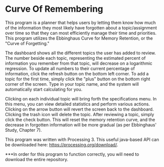 # Curve Of Remembering
This program is a planner that helps users by letting them know how much of the information they most likely have forgotten about a topic/assignment over time so that they can most efficiently manage their time and priorities. This program utilizes the Ebbinghaus Curve for Memory Retention, or the "Curve of Forgetting."

The dashboard shows all the different topics the user has added to review. The number beside each topic, representing the estimated percent of information you remember from that topic, will decrease on a logarithmic regression. To update all numbers to their current percentage of information, click the refresh button on the bottom left corner. To add a topic for the first time, simply click the "plus" button on the bottom right corner of the screen. Type in your topic name, and the system will automatically start calculating for you. 

Clicking on each individual topic will bring forth the specifications menu. In this menu, you can view detailed statistics and perform various actions. Clicking on the arrow button will revert the screen back to the dashboard. Clicking the trash icon will delete the topic. After reviewing a topic, simply click the check button. This will reset the memory retention curve, and the decrease in forgotten information will be more gradual (as per Ebbinghaus' Study, Chapter 7).  

This program was written with Processing 3. This useful java-based API can be downloaded here: https://processing.org/download/.

***In order for this program to function correctly, you will need to download the entire repository. 
